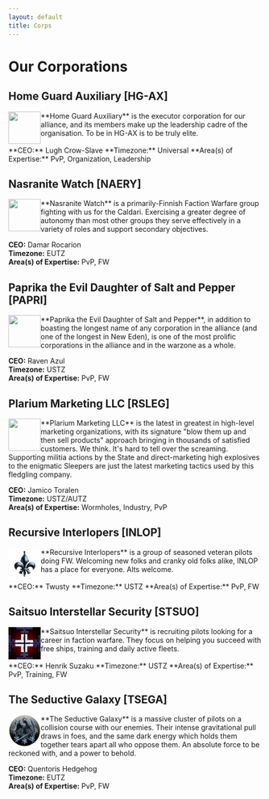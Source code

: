 ```yaml
---
layout: default
title: Corps
---
```


# Our Corporations

## Home Guard Auxiliary [HG-AX]

<div>
  <img src="/assets/images/corplogos/hg-ax.png" width="64" height="64" align="left">
</div>
**Home Guard Auxiliary** is the executor corporation for our alliance, and its members make up the leadership cadre of the organisation. To be in HG-AX is to be truly elite.
<br>
<br>
**CEO:** Lugh Crow-Slave  
**Timezone:** Universal  
**Area(s) of Expertise:** PvP, Organization, Leadership  

## Nasranite Watch [NAERY]

<div>
  <img src="/assets/images/corplogos/naery.png" width="64" height="64" align="left">
</div>
**Nasranite Watch** is a primarily-Finnish Faction Warfare group fighting with us for the Caldari. Exercising a greater degree of autonomy than most other groups they serve effectively in a variety of roles and support secondary objectives.

**CEO:** Damar Rocarion  
**Timezone:** EUTZ  
**Area(s) of Expertise:** PvP, FW  

## Paprika the Evil Daughter of Salt and Pepper [PAPRI]

<div>
  <img src="/assets/images/corplogos/papri.png" width="64" height="64" align="left">
</div>
**Paprika the Evil Daughter of Salt and Pepper**, in addition to boasting the longest name of any corporation in the alliance (and one of the longest in New Eden), is one of the most prolific corporations in the alliance and in the warzone as a whole.

**CEO:** Raven Azul  
**Timezone:** USTZ  
**Area(s) of Expertise:** PvP, FW  

## Plarium Marketing LLC [RSLEG]

<div>
  <img src="/assets/images/corplogos/rsleg.png" width="64" height="64" align="left">
</div>
**Plarium Marketing LLC** is the latest in greatest in high-level marketing organizations, with its signature "blow them up and then sell products" approach bringing in thousands of satisfied customers. We think. It's hard to tell over the screaming. Supporting militia actions by the State and direct-marketing high explosives to the enigmatic Sleepers are just the latest marketing tactics used by this fledgling company.

**CEO:** Jamico Toralen  
**Timezone:** USTZ/AUTZ  
**Area(s) of Expertise:** Wormholes, Industry, PvP  

## Recursive Interlopers [INLOP]

<div>
  <img src="assets/images/corplogos/inlop.png" width="64" height="64" align="left">
</div>
**Recursive Interlopers** is a group of seasoned veteran pilots doing FW. Welcoming new folks and cranky old folks alike, INLOP has a place for everyone. Alts welcome.
<br>
<br>
**CEO:** Twusty  
**Timezone:** USTZ  
**Area(s) of Expertise:** PvP, FW  

## Saitsuo Interstellar Security [STSUO]

<div>
  <img src="assets/images/corplogos/stsuo.png" width="64" height="64" align="left">
</div>
**Saitsuo Interstellar Security** is recruiting pilots looking for a career in faction warfare. They focus on helping you succeed with free ships, training and daily active fleets.
<br>
<br>
**CEO:** Henrik Suzaku  
**Timezone:** USTZ  
**Area(s) of Expertise:** PvP, Training, FW  

## The Seductive Galaxy [TSEGA]

<div>
  <img src="assets/images/corplogos/tsega.png" width="64" height="64" align="left">
</div>
**The Seductive Galaxy** is a massive cluster of pilots on a collision course with our enemies. Their intense gravitational pull draws in foes, and the same dark energy which holds them together tears apart all who oppose them. An absolute force to be reckoned with, and a power to behold.

**CEO:** Quentoris Hedgehog  
**Timezone:** EUTZ  
**Area(s) of Expertise:** PvP, FW  
